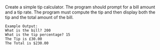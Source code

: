 Create a simple tip calculator. The program should prompt for a bill amount
and a tip rate. The program must compute the tip and then display both the tip and
the total amount of the bill.

```
Example Output:
What is the bill? 200
What is the tip percentage? 15
The Tip is £30.00
The Total is $230.00
```
